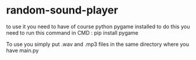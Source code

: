 # random-sound-player
to use it you need to have of course python pygame installed to do this you need to run this command in CMD :
pip install pygame

To use you simply put .wav and .mp3 files in the same directory where you have main.py
